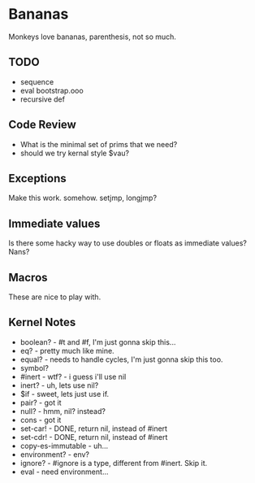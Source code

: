 Bananas
==========

Monkeys love bananas, parenthesis, not so much.

TODO
-----------

* sequence
* eval bootstrap.ooo
* recursive def

Code Review
----------------
* What is the minimal set of prims that we need?
* should we try kernal style $vau?

Exceptions
----------------
Make this work. somehow. setjmp, longjmp?

Immediate values
-------------------
Is there some hacky way to use doubles or floats as immediate values?  Nans?

Macros
-------------------
These are nice to play with.

Kernel Notes
--------------------
* boolean? - #t and #f, I'm just gonna skip this...
* eq? - pretty much like mine.
* equal? - needs to handle cycles, I'm just gonna skip this too.
* symbol?
* #inert - wtf? - i guess i'll use nil
* inert? - uh, lets use nil?
* $if - sweet, lets just use if.
* pair? - got it
* null? - hmm, nil? instead?
* cons - got it
* set-car! - DONE, return nil, instead of #inert
* set-cdr! - DONE, return nil, instead of #inert
* copy-es-immutable - uh... 
* environment? - env?
* ignore? - #ignore is a type, different from #inert. Skip it.
* eval - need environment...


